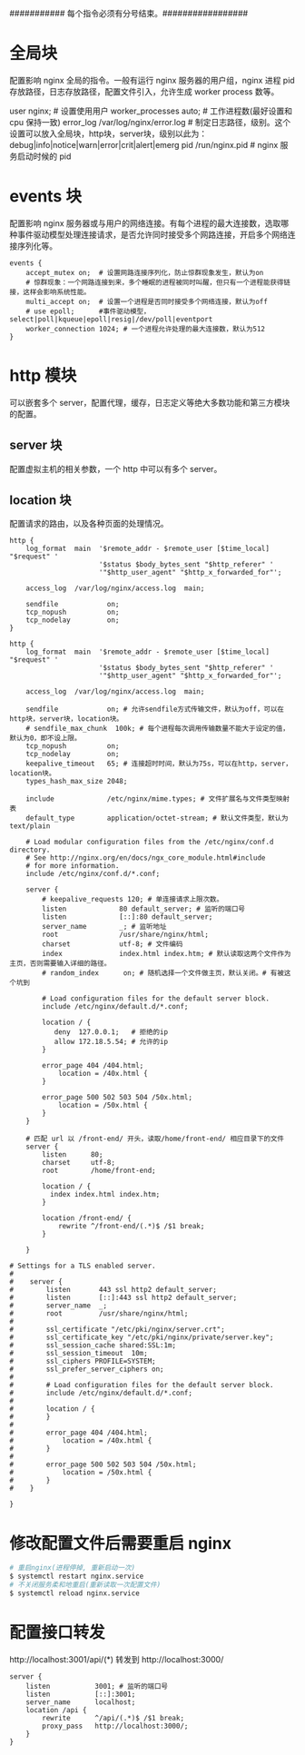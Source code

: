 ########### 每个指令必须有分号结束。#################

# 全局块

配置影响 nginx 全局的指令。一般有运行 nginx 服务器的用户组，nginx 进程 pid 存放路径，日志存放路径，配置文件引入，允许生成 worker process 数等。

user nginx; # 设置使用用户
worker_processes auto; # 工作进程数(最好设置和 cpu 保持一致)
error_log /var/log/nginx/error.log # 制定日志路径，级别。这个设置可以放入全局块，http块，server块，级别以此为：debug|info|notice|warn|error|crit|alert|emerg
pid /run/nginx.pid # nginx 服务启动时候的 pid

# events 块

配置影响 nginx 服务器或与用户的网络连接。有每个进程的最大连接数，选取哪种事件驱动模型处理连接请求，是否允许同时接受多个网路连接，开启多个网络连接序列化等。

```
events {
    accept_mutex on;  # 设置网路连接序列化，防止惊群现象发生，默认为on
    # 惊群现象：一个网路连接到来，多个睡眠的进程被同时叫醒，但只有一个进程能获得链接，这样会影响系统性能。
    multi_accept on;  # 设置一个进程是否同时接受多个网络连接，默认为off
    # use epoll;      #事件驱动模型，select|poll|kqueue|epoll|resig|/dev/poll|eventport
    worker_connection 1024; # 一个进程允许处理的最大连接数，默认为512
}
```

# http 模块

可以嵌套多个 server，配置代理，缓存，日志定义等绝大多数功能和第三方模块的配置。

## server 块

配置虚拟主机的相关参数，一个 http 中可以有多个 server。

## location 块

配置请求的路由，以及各种页面的处理情况。

```
http {
    log_format  main  '$remote_addr - $remote_user [$time_local] "$request" '
                      '$status $body_bytes_sent "$http_referer" '
                      '"$http_user_agent" "$http_x_forwarded_for"';

    access_log  /var/log/nginx/access.log  main;

    sendfile            on;
    tcp_nopush          on;
    tcp_nodelay         on;
}

http {
    log_format  main  '$remote_addr - $remote_user [$time_local] "$request" '
                      '$status $body_bytes_sent "$http_referer" '
                      '"$http_user_agent" "$http_x_forwarded_for"';

    access_log  /var/log/nginx/access.log  main;

    sendfile            on; # 允许sendfile方式传输文件，默认为off，可以在http块，server块，location块。
    # sendfile_max_chunk  100k; # 每个进程每次调用传输数量不能大于设定的值，默认为0，即不设上限。
    tcp_nopush          on;
    tcp_nodelay         on;
    keepalive_timeout   65; # 连接超时时间，默认为75s，可以在http，server，location块。
    types_hash_max_size 2048;

    include             /etc/nginx/mime.types; # 文件扩展名与文件类型映射表
    default_type        application/octet-stream; # 默认文件类型，默认为text/plain

    # Load modular configuration files from the /etc/nginx/conf.d directory.
    # See http://nginx.org/en/docs/ngx_core_module.html#include
    # for more information.
    include /etc/nginx/conf.d/*.conf;

    server {
        # keepalive_requests 120; # 单连接请求上限次数。
        listen             80 default_server; # 监听的端口号
        listen             [::]:80 default_server;
        server_name        _; # 监听地址
        root               /usr/share/nginx/html;
        charset            utf-8; # 文件编码
        index              index.html index.htm; # 默认读取这两个文件作为主页，否则需要输入详细的路径。
        # random_index      on; # 随机选择一个文件做主页，默认关闭。# 有被这个坑到

        # Load configuration files for the default server block.
        include /etc/nginx/default.d/*.conf;

        location / {
           deny  127.0.0.1;   # 拒绝的ip
           allow 172.18.5.54; # 允许的ip      
        }

        error_page 404 /404.html;
            location = /40x.html {
        }

        error_page 500 502 503 504 /50x.html;
            location = /50x.html {
        }
    }

    # 匹配 url 以 /front-end/ 开头，读取/home/front-end/ 相应目录下的文件
    server {
        listen      80;
        charset     utf-8;
        root        /home/front-end;

        location / {
          index index.html index.htm;
        }

        location /front-end/ {
            rewrite ^/front-end/(.*)$ /$1 break;
        }

    }

# Settings for a TLS enabled server.
#
#    server {
#        listen       443 ssl http2 default_server;
#        listen       [::]:443 ssl http2 default_server;
#        server_name  _;
#        root         /usr/share/nginx/html;
#
#        ssl_certificate "/etc/pki/nginx/server.crt";
#        ssl_certificate_key "/etc/pki/nginx/private/server.key";
#        ssl_session_cache shared:SSL:1m;
#        ssl_session_timeout  10m;
#        ssl_ciphers PROFILE=SYSTEM;
#        ssl_prefer_server_ciphers on;
#
#        # Load configuration files for the default server block.
#        include /etc/nginx/default.d/*.conf;
#
#        location / {
#        }
#
#        error_page 404 /404.html;
#            location = /40x.html {
#        }
#
#        error_page 500 502 503 504 /50x.html;
#            location = /50x.html {
#        }
#    }

}

```

# 修改配置文件后需要重启 nginx

```bash
# 重启nginx(进程停掉, 重新启动一次)
$ systemctl restart nginx.service
# 不关闭服务柔和地重启(重新读取一次配置文件)
$ systemctl reload nginx.service
```

# 配置接口转发

http://localhost:3001/api/(*) 转发到 http://localhost:3000/
```
server {
    listen           3001; # 监听的端口号
    listen           [::]:3001;
    server_name      localhost;
    location /api {
        rewrite      ^/api/(.*)$ /$1 break;
        proxy_pass   http://localhost:3000/;
    }
}
```
